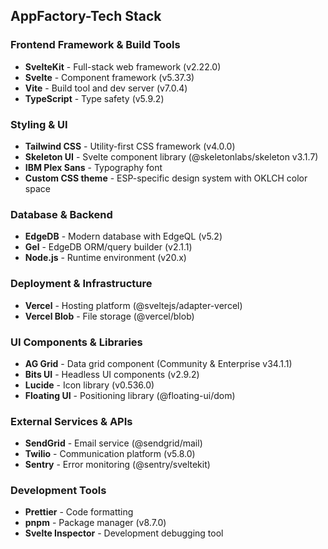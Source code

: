 ## **AppFactory-Tech Stack**

### **Frontend Framework & Build Tools**

- **SvelteKit** - Full-stack web framework (v2.22.0)
- **Svelte** - Component framework (v5.37.3)
- **Vite** - Build tool and dev server (v7.0.4)
- **TypeScript** - Type safety (v5.9.2)

### **Styling & UI**

- **Tailwind CSS** - Utility-first CSS framework (v4.0.0)
- **Skeleton UI** - Svelte component library (@skeletonlabs/skeleton v3.1.7)
- **IBM Plex Sans** - Typography font
- **Custom CSS theme** - ESP-specific design system with OKLCH color space

### **Database & Backend**

- **EdgeDB** - Modern database with EdgeQL (v5.2)
- **Gel** - EdgeDB ORM/query builder (v2.1.1)
- **Node.js** - Runtime environment (v20.x)

### **Deployment & Infrastructure**

- **Vercel** - Hosting platform (@sveltejs/adapter-vercel)
- **Vercel Blob** - File storage (@vercel/blob)

### **UI Components & Libraries**

- **AG Grid** - Data grid component (Community & Enterprise v34.1.1)
- **Bits UI** - Headless UI components (v2.9.2)
- **Lucide** - Icon library (v0.536.0)
- **Floating UI** - Positioning library (@floating-ui/dom)

### **External Services & APIs**

- **SendGrid** - Email service (@sendgrid/mail)
- **Twilio** - Communication platform (v5.8.0)
- **Sentry** - Error monitoring (@sentry/sveltekit)

### **Development Tools**

- **Prettier** - Code formatting
- **pnpm** - Package manager (v8.7.0)
- **Svelte Inspector** - Development debugging tool
